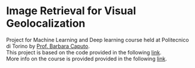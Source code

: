 # Image Retrieval for Visual Geolocalization
Project for Machine Learning and Deep learning course held at Politecnico di Torino by [Prof. Barbara Caputo](https://scholar.google.com/citations?user=mHbdIAwAAAAJ).
</br>
This project is based on the code provided in the following [link](https://github.com/gmberton/deep-visual-geo-localization-benchmark).
</br>
More info on the course is provided provided in the following [link](https://didattica.polito.it/pls/portal30/gap.pkg_guide.viewGap?p_cod_ins=01TXFSM&p_a_acc=2021&p_header=S&p_lang=EN
). 


